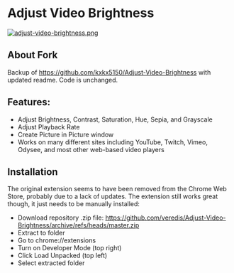 # Adjust Video Brightness

[![adjust-video-brightness.png](https://i.postimg.cc/3N4233h4/adjust-video-brightness.png)](https://postimg.cc/zHNyjZV8)

## About Fork
Backup of https://github.com/kxkx5150/Adjust-Video-Brightness with updated readme. Code is unchanged.

## Features:

- Adjust Brightness, Contrast, Saturation, Hue, Sepia, and Grayscale
- Adjust Playback Rate
- Create Picture in Picture window
- Works on many different sites including YouTube, Twitch, Vimeo, Odysee, and most other web-based video players

## Installation
The original extension seems to have been removed from the Chrome Web Store, probably due to a lack of updates. The extension still works great though, it just needs to be manually installed:

- Download repository .zip file: https://github.com/veredis/Adjust-Video-Brightness/archive/refs/heads/master.zip
- Extract to folder
- Go to chrome://extensions
- Turn on Developer Mode (top right)
- Click Load Unpacked (top left)
- Select extracted folder
